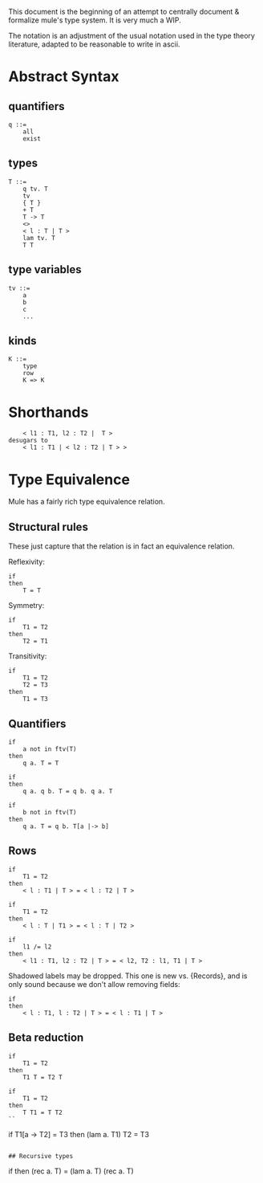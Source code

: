 This document is the beginning of an attempt to centrally document &
formalize mule's type system. It is very much a WIP.

The notation is an adjustment of the usual notation used in the type
theory literature, adapted to be reasonable to write in ascii.

# Abstract Syntax

## quantifiers

```
q ::=
	all
	exist
```

## types

```
T ::=
	q tv. T
	tv
	{ T }
	+ T
	T -> T
	<>
	< l : T | T >
	lam tv. T
	T T
```

## type variables

```
tv ::=
	a
	b
	c
	...
```

## kinds

```
K ::=
	type
	row
	K => K
```

# Shorthands

```
	< l1 : T1, l2 : T2 |  T >
desugars to
	< l1 : T1 | < l2 : T2 | T > >
```


# Type Equivalence

Mule has a fairly rich type equivalence relation.

## Structural rules

These just capture that the relation is in fact an equivalence relation.

Reflexivity:

```
if
then
	T = T
```

Symmetry:

```
if
	T1 = T2
then
	T2 = T1
```

Transitivity:

```
if
	T1 = T2
	T2 = T3
then
	T1 = T3
```

## Quantifiers

```
if
	a not in ftv(T)
then
	q a. T = T
```

```
if
then
	q a. q b. T = q b. q a. T
```

```
if
	b not in ftv(T)
then
	q a. T = q b. T[a |-> b]
```

## Rows

```
if
	T1 = T2
then
	< l : T1 | T > = < l : T2 | T >
```

```
if
	T1 = T2
then
	< l : T | T1 > = < l : T | T2 >
```

```
if
	l1 /= l2
then
	< l1 : T1, l2 : T2 | T > = < l2, T2 : l1, T1 | T >
```

Shadowed labels may be dropped. This one is new vs. {Records}, and is
only sound because we don't allow removing fields:

```
if
then
	< l : T1, l : T2 | T > = < l : T1 | T >
```

## Beta reduction

```
if
	T1 = T2
then
	T1 T = T2 T
```

```
if
	T1 = T2
then
	T T1 = T T2
``

```
if
	T1[a -> T2] = T3
then
	(lam a. T1) T2 = T3
```

## Recursive types

```
if
then
	(rec a. T) = (lam a. T) (rec a. T)
```
